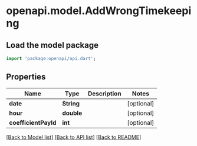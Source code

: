 # openapi.model.AddWrongTimekeeping

## Load the model package
```dart
import 'package:openapi/api.dart';
```

## Properties
Name | Type | Description | Notes
------------ | ------------- | ------------- | -------------
**date** | **String** |  | [optional] 
**hour** | **double** |  | [optional] 
**coefficientPayId** | **int** |  | [optional] 

[[Back to Model list]](../README.md#documentation-for-models) [[Back to API list]](../README.md#documentation-for-api-endpoints) [[Back to README]](../README.md)


